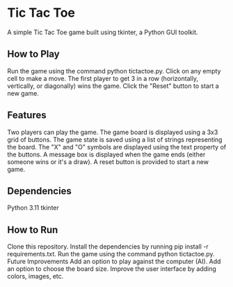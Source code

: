 # Tic Tac Toe
A simple Tic Tac Toe game built using tkinter, a Python GUI toolkit.

## How to Play
Run the game using the command python tictactoe.py.
Click on any empty cell to make a move. The first player to get 3 in a row (horizontally, vertically, or diagonally) wins the game.
Click the "Reset" button to start a new game.

## Features
Two players can play the game.
The game board is displayed using a 3x3 grid of buttons.
The game state is saved using a list of strings representing the board.
The "X" and "O" symbols are displayed using the text property of the buttons.
A message box is displayed when the game ends (either someone wins or it's a draw).
A reset button is provided to start a new game.
## Dependencies
Python 3.11
tkinter
## How to Run
Clone this repository.
Install the dependencies by running pip install -r requirements.txt.
Run the game using the command python tictactoe.py.
Future Improvements
Add an option to play against the computer (AI).
Add an option to choose the board size.
Improve the user interface by adding colors, images, etc.